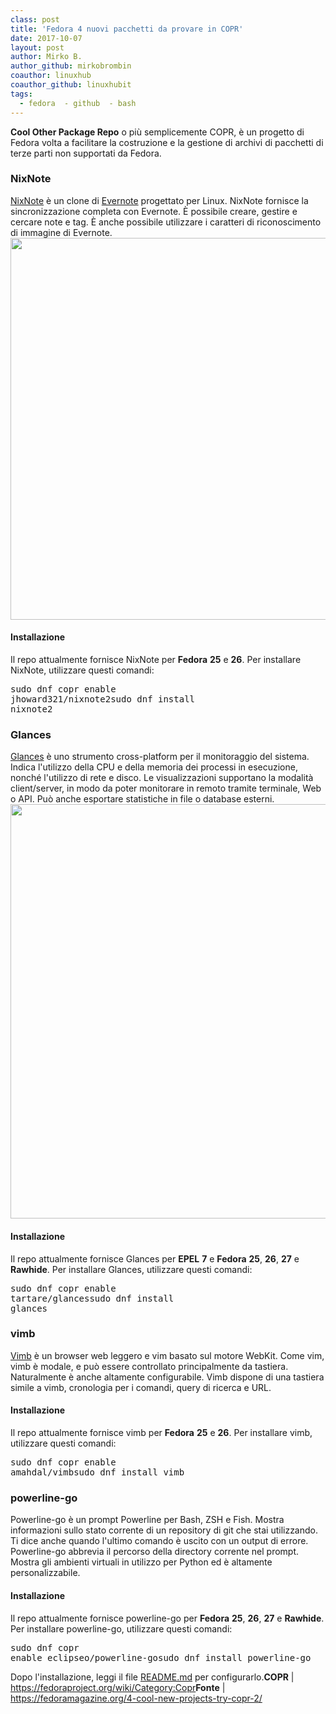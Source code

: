 ```yaml
---
class: post
title: 'Fedora 4 nuovi pacchetti da provare in COPR'
date: 2017-10-07
layout: post
author: Mirko B.
author_github: mirkobrombin
coauthor: linuxhub
coauthor_github: linuxhubit
tags:
  - fedora  - github  - bash
---
```

<strong>Cool Other Package Repo</strong> o più semplicemente COPR, è un progetto di Fedora volta a facilitare la costruzione e la gestione di archivi di pacchetti di terze parti non supportati da Fedora.<h3>NixNote</h3><a href="http://www.nixnote.org/">NixNote</a> è un clone di <a href="https://evernote.com/">Evernote</a> progettato per Linux. NixNote fornisce la sincronizzazione completa con Evernote. È possibile creare, gestire e cercare note e tag. È anche possibile utilizzare i caratteri di riconoscimento di immagine di Evernote.<img class="aligncenter size-full wp-image-2173 size-full wp-image-173" src="https://linuxhub.it/wordpress/wp-content/uploads/2017/10/nixnote1.png" alt="" width="872" height="611" /><h4>Installazione</h4>Il repo attualmente fornisce NixNote per <strong>Fedora</strong> <strong>25</strong> e <strong>26</strong>. Per installare NixNote, utilizzare questi comandi:<pre>sudo dnf copr enable jhoward321/nixnote2sudo dnf install nixnote2</pre><h3>Glances</h3><a href="https://nicolargo.github.io/glances/">Glances</a> è uno strumento cross-platform per il monitoraggio del sistema. Indica l'utilizzo della CPU e della memoria dei processi in esecuzione, nonché l'utilizzo di rete e disco. Le visualizzazioni supportano la modalità client/server, in modo da poter monitorare in remoto tramite terminale, Web o API. Può anche esportare statistiche in file o database esterni.<img class="aligncenter size-full wp-image-2172 size-full wp-image-174" src="https://linuxhub.it/wordpress/wp-content/uploads/2017/10/glances.png" alt="" width="926" height="663" /><h4>Installazione</h4>Il repo attualmente fornisce Glances per <strong>EPEL</strong> <strong>7</strong> e <strong>Fedora</strong> <strong>25</strong>, <strong>26</strong>, <strong>27</strong> e <strong>Rawhide</strong>. Per installare Glances, utilizzare questi comandi:<pre>sudo dnf copr enable tartare/glancessudo dnf install glances</pre><h3>vimb</h3><a href="https://fanglingsu.github.io/vimb/">Vimb</a> è un browser web leggero e vim basato sul motore WebKit. Come vim, vimb è modale, e può essere controllato principalmente da tastiera. Naturalmente è anche altamente configurabile. Vimb dispone di una tastiera simile a vimb, cronologia per i comandi, query di ricerca e URL.<h4>Installazione</h4>Il repo attualmente fornisce vimb per <strong>Fedora</strong> <strong>25</strong> e <strong>26</strong>. Per installare vimb, utilizzare questi comandi:<pre>sudo dnf copr enable amahdal/vimbsudo dnf install vimb</pre><h3>powerline-go</h3>Powerline-go è un prompt Powerline per Bash, ZSH e Fish. Mostra informazioni sullo stato corrente di un repository di git che stai utilizzando. Ti dice anche quando l'ultimo comando è uscito con un output di errore. Powerline-go abbrevia il percorso della directory corrente nel prompt. Mostra gli ambienti virtuali in utilizzo per Python ed è altamente personalizzabile.<h4>Installazione</h4>Il repo attualmente fornisce powerline-go per <strong>Fedora</strong> <strong>25</strong>, <strong>26</strong>, <strong>27</strong> e <strong>Rawhide</strong>. Per installare powerline-go, utilizzare questi comandi:<pre>sudo dnf copr enable eclipseo/powerline-gosudo dnf install powerline-go</pre>Dopo l'installazione, leggi il file <a href="https://github.com/justjanne/powerline-go#bash">README.md</a> per configurarlo.<strong>COPR</strong> | <a href="https://fedoraproject.org/wiki/Category:Copr">https://fedoraproject.org/wiki/Category:Copr</a><strong>Fonte</strong> | <a href="https://fedoramagazine.org/4-cool-new-projects-try-copr-2/">https://fedoramagazine.org/4-cool-new-projects-try-copr-2/</a>